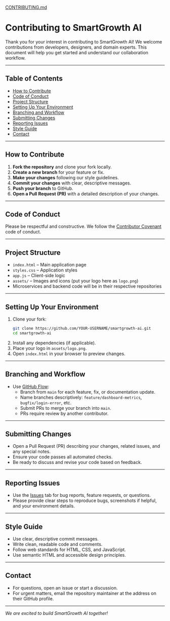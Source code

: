 [CONTRIBUTING.md](https://github.com/user-attachments/files/22028302/CONTRIBUTING.md)
# Contributing to SmartGrowth AI

Thank you for your interest in contributing to SmartGrowth AI! We welcome contributions from developers, designers, and domain experts. This document will help you get started and understand our collaboration workflow.

---

## Table of Contents
- [How to Contribute](#how-to-contribute)
- [Code of Conduct](#code-of-conduct)
- [Project Structure](#project-structure)
- [Setting Up Your Environment](#setting-up-your-environment)
- [Branching and Workflow](#branching-and-workflow)
- [Submitting Changes](#submitting-changes)
- [Reporting Issues](#reporting-issues)
- [Style Guide](#style-guide)
- [Contact](#contact)

---

## How to Contribute

1. **Fork the repository** and clone your fork locally.
2. **Create a new branch** for your feature or fix.
3. **Make your changes** following our style guidelines.
4. **Commit your changes** with clear, descriptive messages.
5. **Push your branch** to GitHub.
6. **Open a Pull Request (PR)** with a detailed description of your changes.

---

## Code of Conduct

Please be respectful and constructive. We follow the [Contributor Covenant](https://www.contributor-covenant.org/) code of conduct.

---

## Project Structure

- `index.html` – Main application page
- `styles.css` – Application styles
- `app.js` – Client-side logic
- `assets/` – Images and icons (put your logo here as `logo.png`)
- Microservices and backend code will be in their respective repositories

---

## Setting Up Your Environment

1. Clone your fork:
   ```bash
   git clone https://github.com/YOUR-USERNAME/smartgrowth-ai.git
   cd smartgrowth-ai
   ```
2. Install any dependencies (if applicable).
3. Place your logo in `assets/logo.png`.
4. Open `index.html` in your browser to preview changes.

---

## Branching and Workflow

- Use [GitHub Flow](https://docs.github.com/en/get-started/quickstart/github-flow):
  - Branch from `main` for each feature, fix, or documentation update.
  - Name branches descriptively: `feature/dashboard-metrics`, `bugfix/login-error`, etc.
  - Submit PRs to merge your branch into `main`.
  - PRs require review by another contributor.

---

## Submitting Changes

- Open a Pull Request (PR) describing your changes, related issues, and any special notes.
- Ensure your code passes all automated checks.
- Be ready to discuss and revise your code based on feedback.

---

## Reporting Issues

- Use the [Issues](https://github.com/kng0111/smartgrowth-ai/issues) tab for bug reports, feature requests, or questions.
- Please provide clear steps to reproduce bugs, screenshots if helpful, and your environment details.

---

## Style Guide

- Use clear, descriptive commit messages.
- Write clean, readable code and comments.
- Follow web standards for HTML, CSS, and JavaScript.
- Use semantic HTML and accessible design principles.

---

## Contact

- For questions, open an issue or start a discussion.
- For urgent matters, email the repository maintainer at the address on their GitHub profile.

---

*We are excited to build SmartGrowth AI together!*
